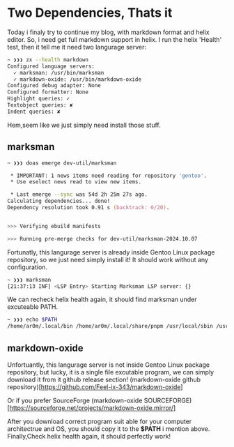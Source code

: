 # Two Dependencies, Thats it
Today i finaly try to continue my blog, with markdown format and helix editor.
So, i need get full markdown support in helix.
I run the helix 'Health' test, then it tell me it need two langurage server:
```zsh
~ ❯❯❯ zx --health markdown
Configured language servers:
  ✓ marksman: /usr/bin/marksman
  ✓ markdown-oxide: /usr/bin/markdown-oxide
Configured debug adapter: None
Configured formatter: None
Highlight queries: ✓
Textobject queries: ✘
Indent queries: ✘
```
Hem,seem like we just simply need install those stuff.
## marksman
```zsh
~ ❯❯❯ doas emerge dev-util/marksman 

 * IMPORTANT: 1 news items need reading for repository 'gentoo'.
 * Use eselect news read to view new items.

 * Last emerge --sync was 54d 2h 25m 27s ago.
Calculating dependencies... done!
Dependency resolution took 0.91 s (backtrack: 0/20).


>>> Verifying ebuild manifests

>>> Running pre-merge checks for dev-util/marksman-2024.10.07
```

Fortunatly, this langurage server is already inside Gentoo Linux package repository, so we just need simply install it!
It should work without any configuration.
```zsh
~ ❯❯❯ marksman                                                                                                                                                                                ✘ 130
[21:37:13 INF] <LSP Entry> Starting Marksman LSP server: {}
```
We can recheck helix health again, it should find marksman under excuteable PATH.
```bash
~ ❯❯❯ echo $PATH                                                                                                                                                                              ✘ 130
/home/ar0m/.local/bin /home/ar0m/.local/share/pnpm /usr/local/sbin /usr/local/bin /usr/bin /opt/bin /usr/lib/llvm/19/bin /usr/lib/llvm/18/bin /etc/eselect/wine/bin /opt/cuda/bin
```

## markdown-oxide
Unfortuantly, this langurage server is not inside Gentoo Linux package repository,
but lucky, it is a single file excutable program, we can simply download it from it github release section!
(markdown-oxide github repository)[https://github.com/Feel-ix-343/markdown-oxide]

Or if you prefer SourceForge
(markdown-oxide SOURCEFORGE)[https://sourceforge.net/projects/markdown-oxide.mirror/]

After you download correct program suit able for your computer architectrue and OS, you should copy it to the **$PATH** i mention above.
Finally,Check helix health again, it should perfectly work!
